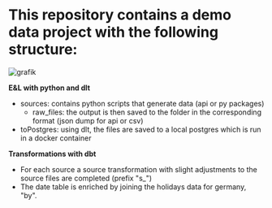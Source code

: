 # This repository contains a demo data project with the following structure:

![grafik](https://github.com/user-attachments/assets/03acb054-7b7b-4ca3-b566-36c57c42cbda)



**E&L with python and dlt**
- sources: contains python scripts that generate data (api or py packages)
  - raw_files: the output is then saved to the folder in the corresponding format (json dump for api or csv)
- toPostgres: using dlt, the files are saved to a local postgres which is run in a docker container


**Transformations with dbt**
- For each source a source transformation with slight adjustments to the source files are completed (prefix "s_")
- The date table is enriched by joining the holidays data for germany, "by".


